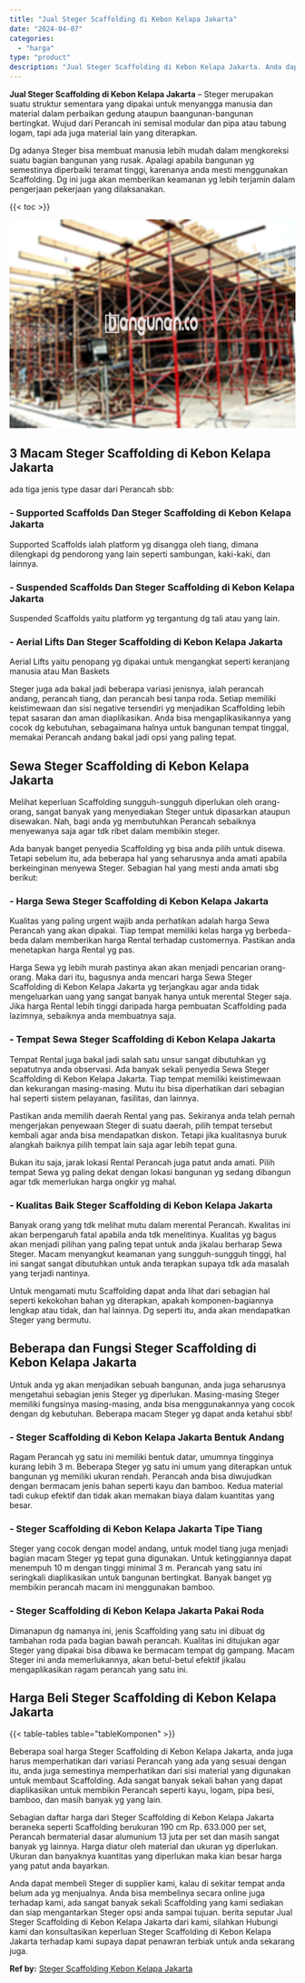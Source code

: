 ```yaml
---
title: "Jual Steger Scaffolding di Kebon Kelapa Jakarta"
date: "2024-04-07"
categories: 
  - "harga"
type: "product"
description: "Jual Steger Scaffolding di Kebon Kelapa Jakarta. Anda dapat membeli Steger di supplier kami, kalau di sekitar tempat anda belum ada yg menjualnya. Anda bisa..."
---
```


**Jual Steger Scaffolding di Kebon Kelapa Jakarta** – Steger merupakan suatu struktur sementara yang dipakai untuk menyangga manusia dan material dalam perbaikan gedung ataupun baangunan-bangunan bertingkat. Wujud dari Perancah ini semisal modular dan pipa atau tabung logam, tapi ada juga material lain yang diterapkan.

Dg adanya Steger bisa membuat manusia lebih mudah dalam mengkoreksi suatu bagian bangunan yang rusak. Apalagi apabila bangunan yg semestinya diperbaiki teramat tinggi, karenanya anda mesti menggunakan Scaffolding. Dg ini juga akan memberikan keamanan yg lebih terjamin dalam pengerjaan pekerjaan yang dilaksanakan.

{{< toc >}}

![Jual Steger Scaffolding di Kebon Kelapa Jakarta](/images/sewa-scaffolding-steger-21.png)

## 3 Macam Steger Scaffolding di Kebon Kelapa Jakarta

ada tiga jenis type dasar dari Perancah sbb:

### \- Supported Scaffolds Dan Steger Scaffolding di Kebon Kelapa Jakarta

Supported Scaffolds ialah platform yg disangga oleh tiang, dimana dilengkapi dg pendorong yang lain seperti sambungan, kaki-kaki, dan lainnya.

### \- Suspended Scaffolds Dan Steger Scaffolding di Kebon Kelapa Jakarta

Suspended Scaffolds yaitu platform yg tergantung dg tali atau yang lain.

### \- Aerial Lifts Dan Steger Scaffolding di Kebon Kelapa Jakarta

Aerial Lifts yaitu penopang yg dipakai untuk mengangkat seperti keranjang manusia atau Man Baskets

Steger juga ada bakal jadi beberapa variasi jenisnya, ialah perancah andang, perancah tiang, dan perancah besi tanpa roda. Setiap memiliki keistimewaan dan sisi negative tersendiri yg menjadikan Scaffolding lebih tepat sasaran dan aman diaplikasikan. Anda bisa mengaplikasikannya yang cocok dg kebutuhan, sebagaimana halnya untuk bangunan tempat tinggal, memakai Perancah andang bakal jadi opsi yang paling tepat.

## Sewa Steger Scaffolding di Kebon Kelapa Jakarta

Melihat keperluan Scaffolding sungguh-sungguh diperlukan oleh orang-orang, sangat banyak yang menyediakan Steger untuk dipasarkan ataupun disewakan. Nah, bagi anda yg membutuhkan Perancah sebaiknya menyewanya saja agar tdk ribet dalam membikin steger.

Ada banyak banget penyedia Scaffolding yg bisa anda pilih untuk disewa. Tetapi sebelum itu, ada beberapa hal yang seharusnya anda amati apabila berkeinginan menyewa Steger. Sebagian hal yang mesti anda amati sbg berikut:

### \- Harga Sewa Steger Scaffolding di Kebon Kelapa Jakarta

Kualitas yang paling urgent wajib anda perhatikan adalah harga Sewa Perancah yang akan dipakai. Tiap tempat memiliki kelas harga yg berbeda-beda dalam memberikan harga Rental terhadap customernya. Pastikan anda menetapkan harga Rental yg pas.

Harga Sewa yg lebih murah pastinya akan akan menjadi pencarian orang-orang. Maka dari itu, bagusnya anda mencari harga Sewa Steger Scaffolding di Kebon Kelapa Jakarta yg terjangkau agar anda tidak mengeluarkan uang yang sangat banyak hanya untuk merental Steger saja. Jika harga Rental lebih tinggi daripada harga pembuatan Scaffolding pada lazimnya, sebaiknya anda membuatnya saja.

### \- Tempat Sewa Steger Scaffolding di Kebon Kelapa Jakarta

Tempat Rental juga bakal jadi salah satu unsur sangat dibutuhkan yg sepatutnya anda observasi. Ada banyak sekali penyedia Sewa Steger Scaffolding di Kebon Kelapa Jakarta. Tiap tempat memiliki keistimewaan dan kekurangan masing-masing. Mutu itu bisa diperhatikan dari sebagian hal seperti sistem pelayanan, fasilitas, dan lainnya.

Pastikan anda memilih daerah Rental yang pas. Sekiranya anda telah pernah mengerjakan penyewaan Steger di suatu daerah, pilih tempat tersebut kembali agar anda bisa mendapatkan diskon. Tetapi jika kualitasnya buruk alangkah baiknya pilih tempat lain saja agar lebih tepat guna.

Bukan itu saja, jarak lokasi Rental Perancah juga patut anda amati. Pilih tempat Sewa yg paling dekat dengan lokasi bangunan yg sedang dibangun agar tdk memerlukan harga ongkir yg mahal.

### \- Kualitas Baik Steger Scaffolding di Kebon Kelapa Jakarta

Banyak orang yang tdk melihat mutu dalam merental Perancah. Kwalitas ini akan berpengaruh fatal apabila anda tdk menelitinya. Kualitas yg bagus akan menjadi pilihan yang paling tepat untuk anda jikalau berharap Sewa Steger. Macam menyangkut keamanan yang sungguh-sungguh tinggi, hal ini sangat sangat dibutuhkan untuk anda terapkan supaya tdk ada masalah yang terjadi nantinya.

Untuk mengamati mutu Scaffolding dapat anda lihat dari sebagian hal seperti kekokohan bahan yg diterapkan, apakah komponen-bagiannya lengkap atau tidak, dan hal lainnya. Dg seperti itu, anda akan mendapatkan Steger yang bermutu.

## Beberapa dan Fungsi Steger Scaffolding di Kebon Kelapa Jakarta

Untuk anda yg akan menjadikan sebuah bangunan, anda juga seharusnya mengetahui sebagian jenis Steger yg diperlukan. Masing-masing Steger memiliki fungsinya masing-masing, anda bisa menggunakannya yang cocok dengan dg kebutuhan. Beberapa macam Steger yg dapat anda ketahui sbb!

### \- Steger Scaffolding di Kebon Kelapa Jakarta Bentuk Andang

Ragam Perancah yg satu ini memiliki bentuk datar, umumnya tingginya kurang lebih 3 m. Beberapa Steger yg satu ini umum yang diterapkan untuk bangunan yg memiliki ukuran rendah. Perancah anda bisa diwujudkan dengan bermacam jenis bahan seperti kayu dan bamboo. Kedua material tadi cukup efektif dan tidak akan memakan biaya dalam kuantitas yang besar.

### \- Steger Scaffolding di Kebon Kelapa Jakarta Tipe Tiang

Steger yang cocok dengan model andang, untuk model tiang juga menjadi bagian macam Steger yg tepat guna digunakan. Untuk ketinggiannya dapat menempuh 10 m dengan tinggi minimal 3 m. Perancah yang satu ini seringkali diaplikasikan untuk bangunan bertingkat. Banyak banget yg membikin perancah macam ini menggunakan bamboo.

### \- Steger Scaffolding di Kebon Kelapa Jakarta Pakai Roda

Dimanapun dg namanya ini, jenis Scaffolding yang satu ini dibuat dg tambahan roda pada bagian bawah perancah. Kualitas ini ditujukan agar Steger yang dipakai bisa dibawa ke bermacam tempat dg gampang. Macam Steger ini anda memerlukannya, akan betul-betul efektif jikalau mengaplikasikan ragam perancah yang satu ini.

## Harga Beli Steger Scaffolding di Kebon Kelapa Jakarta

{{< table-tables table="tableKomponen" >}}

Beberapa soal harga Steger Scaffolding di Kebon Kelapa Jakarta, anda juga harus memperhatikan dari variasi Perancah yang ada yang sesuai dengan itu, anda juga semestinya memperhatikan dari sisi material yang digunakan untuk membaut Scaffolding. Ada sangat banyak sekali bahan yang dapat diaplikasikan untuk membikin Perancah seperti kayu, logam, pipa besi, bamboo, dan masih banyak yg yang lain.

Sebagian daftar harga dari Steger Scaffolding di Kebon Kelapa Jakarta beraneka seperti Scaffolding berukuran 190 cm Rp. 633.000 per set, Perancah bermaterial dasar alumunium 13 juta per set dan masih sangat banyak yg lainnya. Harga diatur oleh material dan ukuran yg diperlukan. Ukuran dan banyaknya kuantitas yang diperlukan maka kian besar harga yang patut anda bayarkan.

Anda dapat membeli Steger di supplier kami, kalau di sekitar tempat anda belum ada yg menjualnya. Anda bisa membelinya secara online juga terhadap kami, ada sangat banyak sekali Scaffolding yang kami sediakan dan siap mengantarkan Steger opsi anda sampai tujuan. berita seputar Jual Steger Scaffolding di Kebon Kelapa Jakarta dari kami, silahkan Hubungi kami dan konsultasikan keperluan Steger Scaffolding di Kebon Kelapa Jakarta terhadap kami supaya dapat penawran terbiak untuk anda sekarang juga.

**Ref by:** [Steger Scaffolding Kebon Kelapa Jakarta](https://id.wikipedia.org/wiki/Steger)
